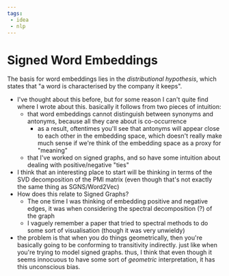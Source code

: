 ```yaml
---
tags:
 - idea
 - nlp
---
```


# Signed Word Embeddings

The basis for word embeddings lies in the *distributional hypothesis*, which states that "a word is characterised by the company it keeps".

- I've thought about this before, but for some reason I can't quite find where I wrote about this. basically it follows from two pieces of intuition:
  - that word embeddings cannot distinguish between synonyms and antonyms, because all they care about is co-occurrence
    - as a result, oftentimes you'll see that antonyms will appear close to each other in the embedding space, which doesn't really make much sense if we're think of the embedding space as a proxy for "meaning"
  - that I've worked on signed graphs, and so have some intuition about dealing with positive/negative "ties"
- I think that an interesting place to start will be thinking in terms of the SVD decomposition of the PMI matrix (even though that's not exactly the same thing as SGNS/Word2Vec)
- How does this relate to Signed Graphs?
  - The one time I was thinking of embedding positive and negative edges, it was when considering the spectral decomposition (?) of the graph
  - I vaguely remember a paper that tried to spectral methods to do some sort of visualisation (though it was very unwieldy)
- the problem is that when you do things geometrically, then you're basically going to be conforming to transitivity indirectly. just like when you're trying to model signed graphs. thus, I think that even though it seems innocuous to have some sort of *geometric* interpretation, it has this unconscious bias.